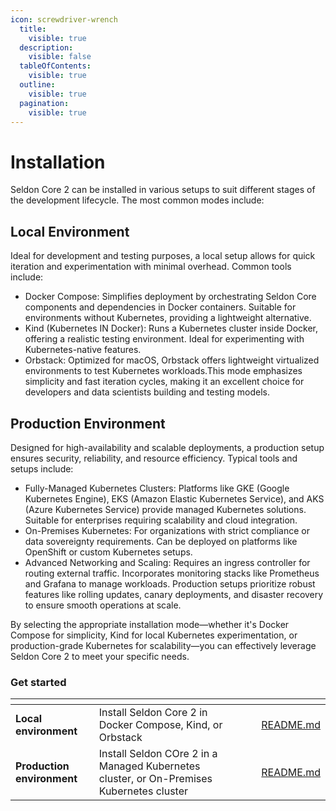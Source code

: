 ```yaml
---
icon: screwdriver-wrench
  title:
    visible: true
  description:
    visible: false
  tableOfContents:
    visible: true
  outline:
    visible: true
  pagination:
    visible: true
---
```


# Installation
Seldon Core 2 can be installed in various setups to suit different stages of the development lifecycle. The most common modes include:

## Local Environment
Ideal for development and testing purposes, a local setup allows for quick iteration and experimentation with minimal overhead. Common tools include:
* Docker Compose:
Simplifies deployment by orchestrating Seldon Core components and dependencies in Docker containers. Suitable for environments without Kubernetes, providing a lightweight alternative.
* Kind (Kubernetes IN Docker):
Runs a Kubernetes cluster inside Docker, offering a realistic testing environment.
Ideal for experimenting with Kubernetes-native features.
* Orbstack:
Optimized for macOS, Orbstack offers lightweight virtualized environments to test Kubernetes workloads.This mode emphasizes simplicity and fast iteration cycles, making it an excellent choice for developers and data scientists building and testing models.
## Production Environment
Designed for high-availability and scalable deployments, a production setup ensures security, reliability, and resource efficiency. Typical tools and setups include:
* Fully-Managed Kubernetes Clusters:
Platforms like GKE (Google Kubernetes Engine), EKS (Amazon Elastic Kubernetes Service), and AKS (Azure Kubernetes Service) provide managed Kubernetes solutions.
Suitable for enterprises requiring scalability and cloud integration.
* On-Premises Kubernetes:
For organizations with strict compliance or data sovereignty requirements.
Can be deployed on platforms like OpenShift or custom Kubernetes setups.
* Advanced Networking and Scaling:
Requires an ingress controller for routing external traffic. Incorporates monitoring stacks like Prometheus and Grafana to manage workloads.
Production setups prioritize robust features like rolling updates, canary deployments, and disaster recovery to ensure smooth operations at scale.

By selecting the appropriate installation mode—whether it's Docker Compose for simplicity, Kind for local Kubernetes experimentation, or production-grade Kubernetes for scalability—you can effectively leverage Seldon Core 2 to meet your specific needs.

### Get started

<table data-view="cards"><thead><tr><th></th><th></th><th data-hidden data-card-cover data-type="files"></th><th data-hidden></th><th data-hidden data-card-target data-type="content-ref"></th></tr></thead><tbody><tr><td><strong>Local environment</strong></td><td>Install Seldon Core 2 in Docker Compose, Kind, or Orbstack </td><td></td><td></td><td><a href="learning-environment/README.md">README.md</a></td></tr><tr><td><strong>Production environment</strong></td><td>Install Seldon COre 2 in a Managed Kubernetes cluster, or On-Premises Kubernetes cluster</td><td></td><td></td><td><a href="production-environment/README.md">README.md</a></td></tr></tbody></table>
